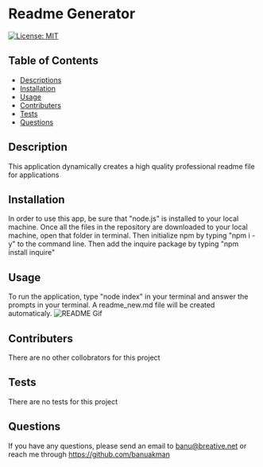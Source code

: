 # Readme Generator
  
[![License: MIT](https://img.shields.io/badge/License-MIT-yellow.svg)](https://opensource.org/licenses/MIT)

## Table of Contents
- [Descriptions](#Description)
- [Installation](#Installation)
- [Usage](#Usage)
- [Contributers](#Contributers)
- [Tests](#Tests)
- [Questions](#Questions)
  
## Description
This application dynamically creates a high quality professional readme file for applications

## Installation
In order to use this app, be sure that "node.js" is installed to your local machine.
Once all the files in the repository are downloaded to your local machine, open that folder in terminal. 
Then initialize npm by typing "npm i -y" to the command line. 
Then add the inquire package by typing "npm install inquire"

## Usage
To run the application, type "node index" in your terminal and answer the prompts in your terminal. A readme_new.md file will be created automaticaly.
![README Gif](./utils/readme.gif)

## Contributers
There are no other collobrators for this project

## Tests
There are no tests for this project

## Questions
If you have any questions, please send an email to banu@breative.net or reach me through https://github.com/banuakman
